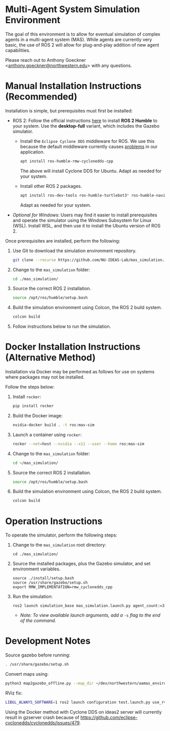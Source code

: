 # Multi-Agent System Simulation Environment

The goal of this environment is to allow for eventual simulation of complex agents in a multi-agent system (MAS). While agents are currently very basic, the use of ROS 2 will allow for plug-and-play addition of new agent capabilities.

Please reach out to Anthony Goeckner \<anthony.goeckner@northwestern.edu\> with any questions.


# Manual Installation Instructions (Recommended)

Installation is simple, but prerequisites must first be installed:

 * ROS 2: Follow the official instructions [here](https://docs.ros.org/en/humble/Installation.html) to install **ROS 2 Humble** to your system. Use the **desktop-full** variant, which includes the Gazebo simulator.

   * Install the `Eclipse Cyclone DDS` middleware for ROS. We use this because the default middleware currently causes [problems](https://github.com/ros2/ros2/issues/1253) in our application.
     ```bash
     apt install ros-humble-rmw-cyclonedds-cpp
     ```
     The above will install Cyclone DDS for Ubuntu. Adapt as needed for your system.
     
   * Install other ROS 2 packages.
     ```bash
     apt install ros-dev-tools ros-humble-turtlebot3* ros-humble-navigation2*
     ```
     Adapt as needed for your system.

 * *Optional for Windows*: Users may find it easier to install prerequisites and operate the simulator using the Windows Subsystem for Linux (WSL). Install WSL, and then use it to install the Ubuntu version of ROS 2.

Once prerequisites are installed, perform the following:

 1) Use Git to download the simulation environment repository.

    ```bash
    git clone --recurse https://github.com/NU-IDEAS-Lab/mas_simulation.git
    ```
    
 2) Change to the `mas_simulation` folder:

    ```bash
    cd ./mas_simulation/
    ```

 3) Source the correct ROS 2 installation.
   
    ```bash
    source /opt/ros/humble/setup.bash
    ```
    
 4) Build the simulation environment using Colcon, the ROS 2 build system.

    ```bash
    colcon build
    ```

 5) Follow instructions below to run the simulation.


# Docker Installation Instructions (Alternative Method)
Installation via Docker may be performed as follows for use on systems where packages may not be installed.

Follow the steps below:

 1) Install `rocker`:
    ```bash
    pip install rocker
    ```

 2) Build the Docker image:
    ```bash
    nvidia-docker build . -t ros:mas-sim

 3) Launch a container using `rocker`:
    ```bash
    rocker --net=host --nvidia --x11 --user --home ros:mas-sim
    ```

 4) Change to the `mas_simulation` folder:

    ```bash
    cd ~/mas_simulation/
    ```

 5) Source the correct ROS 2 installation.
   
    ```bash
    source /opt/ros/humble/setup.bash
    ```
    
 6) Build the simulation environment using Colcon, the ROS 2 build system.

    ```bash
    colcon build
    ```


# Operation Instructions
To operate the simulator, perform the following steps:

 1) Change to the `mas_simulation` root directory:

    ```
    cd ./mas_simulation/
    ```

 2) Source the installed packages, plus the Gazebo simulator, and set environment variables.
   
    ```
    source ./install/setup.bash
    source /usr/share/gazebo/setup.sh
    export RMW_IMPLEMENTATION=rmw_cyclonedds_cpp
    ```

 3) Run the simulation:

    ```
    ros2 launch simulation_base mas_simulation.launch.py agent_count:=3
    ```

    * *Note: To view available launch arguments, add a* `-s` *flag to the end of the command.*

# Development Notes
Source gazebo before running:

   ```bash
   . /usr/share/gazebo/setup.sh
   ```

Convert maps using:
   ```bash
   python3 map2gazebo_offline.py --map_dir ~/dev/northwestern/aamas_environment/src/patrolling_sim/maps/cumberland/cumberland.pgm --export_dir ~/dev/northwestern/
   ```

RViz fix:
   ```bash
   LIBGL_ALWAYS_SOFTWARE=1 ros2 launch configuration test.launch.py use_rviz:=true
   ```

Using the Docker method with Cyclone DDS on ideas2 server will currently result in gzserver crash because of https://github.com/eclipse-cyclonedds/cyclonedds/issues/479.
